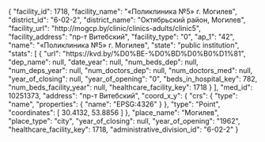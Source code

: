 {
    "facility_id": 1718,
    "facility_name": "«Поликлиника №5» г. Могилев",
    "district_id": "6-02-2",
    "district_name": "Октябрьский район, Могилев",
    "facility_url": "http:\/\/mogcp.by\/clinic\/clinics-adults\/clinic5",
    "facility_address": "пр-т Витебский",
    "facility_type": "0",
    "ap_1": "42",
    "name": "«Поликлиника №5» г. Могилев",
    "state": "public institution",
    "stats": [
        {
            "url": "https:\/\/kvd.by\/%D0%BE-%D0%BD%D0%B0%D1%81",
            "dep_name": null,
            "date_year": null,
            "num_beds_dep": null,
            "num_deps_year": null,
            "num_doctors_dep": null,
            "num_doctors_med": null,
            "year_of_closing": null,
            "year_of_opening": "0",
            "beds_in_hospital_key": 782,
            "num_beds_facility_year": null,
            "healthcare_facility_key": 1718
        }
    ],
    "med_id": 10251373,
    "address": "пр-т Витебский",
    "coord_x_y": {
        "crs": {
            "type": "name",
            "properties": {
                "name": "EPSG:4326"
            }
        },
        "type": "Point",
        "coordinates": [
            30.4132,
            53.8856
        ]
    },
    "place_name": "Могилев",
    "place_type": "city",
    "year_of_closing": null,
    "year_of_opening": "1962",
    "healthcare_facility_key": 1718,
    "administrative_division_id": "6-02-2"
}